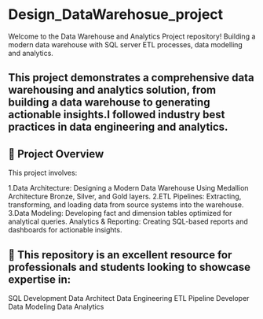 # Design_DataWarehosue_project
Welcome to the Data Warehouse and Analytics Project repository! 
Building a modern data warehouse with SQL server ETL processes, data modelling and analytics.

This project demonstrates a comprehensive data warehousing and analytics solution, from building a data warehouse to generating actionable insights.I followed industry best practices in data engineering and analytics.
---

## 📖 Project Overview

This project involves:

1.Data Architecture: Designing a Modern Data Warehouse Using Medallion Architecture Bronze, Silver, and Gold layers.
2.ETL Pipelines: Extracting, transforming, and loading data from source systems into the warehouse.
3.Data Modeling: Developing fact and dimension tables optimized for analytical queries.
Analytics & Reporting: Creating SQL-based reports and dashboards for actionable insights.

## 🎯 This repository is an excellent resource for professionals and students looking to showcase expertise in:

SQL Development
Data Architect
Data Engineering
ETL Pipeline Developer
Data Modeling
Data Analytics
